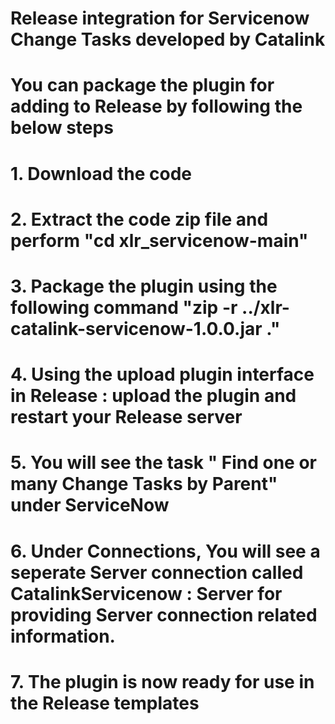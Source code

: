 # Release integration for Servicenow Change Tasks developed by Catalink
# You can package the plugin for adding to Release by following the below steps

# 1. Download the code 
# 2. Extract the code zip file and perform "cd xlr_servicenow-main"
# 3. Package the plugin using the following command  "zip -r ../xlr-catalink-servicenow-1.0.0.jar ."
# 4. Using the upload plugin interface in Release : upload the plugin and restart your Release server
# 5. You will see the task " Find one or many Change Tasks by Parent" under ServiceNow
# 6. Under Connections, You will see a seperate Server connection called CatalinkServicenow : Server for providing Server connection related information.
# 7. The plugin is now ready for use in the Release templates
